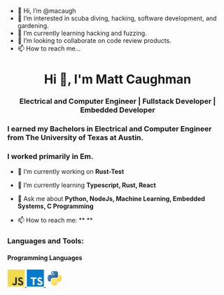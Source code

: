 - 👋 Hi, I’m @macaugh
- 👀 I’m interested in scuba diving, hacking, software development, and gardening.
- 🌱 I’m currently learning hacking and fuzzing.
- 💞️ I’m looking to collaborate on code review products.
- 📫 How to reach me...

<h1 align="center">Hi 👋, I'm Matt Caughman</h1>
<h3 align="center">Electrical and Computer Engineer | Fullstack Developer | Embedded Developer</h3>
<h3 aling="center">I earned my Bachelors in Electrical and Computer Engineer from The University of Texas at Austin.</h3>
<h3 aling="center">I worked primarily in Em.</h3>

<!---p align="center"> <a href="https://github.com/ryo-ma/github-profile-trophy"><img src="https://github-profile-trophy.vercel.app/?username=victorcampelo&row=1&column=6&margin-w=15&margin-h=15" alt="macaugh" /></a> </p--->

- 🔭 I’m currently working on **Rust-Test**

- 🌱 I’m currently learning **Typescript, Rust, React**

<!--- - 👨‍💻 All of my projects are available here. --->
- 💬 Ask me about **Python, NodeJs, Machine Learning, Embedded Systems, C Programming**

- 📫 How to reach me: ** **
<!--- - 📄 Know about my experiences: [Resume](https://victorcampelo.github.io/static/media/resume.8df82657.pdf) --->

<h3 align="left">Languages and Tools:</h3>
<h4 align="left">Programming Languages</h4>
<p align="left"> 
<a href="https://developer.mozilla.org/en-US/docs/Web/JavaScript" target="_blank"> <img src="https://raw.githubusercontent.com/devicons/devicon/master/icons/javascript/javascript-original.svg" alt="javascript" width="40" height="40"/> </a> <a href="https://www.typescriptlang.org/" target="_blank"> <img src="https://raw.githubusercontent.com/devicons/devicon/master/icons/typescript/typescript-original.svg" alt="typescript" width="40" height="40"/> </a> <a href="https://www.python.org" target="_blank"> <img src="https://raw.githubusercontent.com/devicons/devicon/master/icons/python/python-original.svg" alt="python" width="40" height="40"/> </a> 
</p>

<!---
macaugh/macaugh is a ✨ special ✨ repository because its `README.md` (this file) appears on your GitHub profile.
You can click the Preview link to take a look at your changes.
--->
